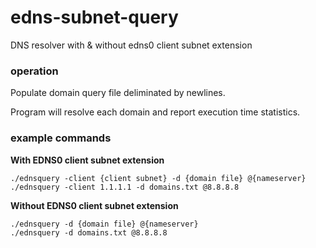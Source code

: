 # edns-subnet-query
DNS resolver with & without edns0 client subnet extension

### operation
Populate domain query file deliminated by newlines.

Program will resolve each domain and report execution time statistics.


### example commands
**With EDNS0 client subnet extension**

```
./ednsquery -client {client subnet} -d {domain file} @{nameserver}
./ednsquery -client 1.1.1.1 -d domains.txt @8.8.8.8
```

**Without EDNS0 client subnet extension**
```
./ednsquery -d {domain file} @{nameserver}
./ednsquery -d domains.txt @8.8.8.8
```
